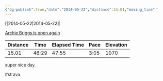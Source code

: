 ```yaml
---
{"dg-publish":true,"date":"2014-05-22","distance":15.01,"moving_time":"46:29","elapsed_time":"47:55","pace":"3:05","total_elevation_gain":1070,"url":"https://www.strava.com/activities/144389157","permalink":"/01-personal/strava/2014-05-22-archie-briggs-is-open-again/","dgPassFrontmatter":true}
---
```



[[2014-05-22\|2014-05-22]]

[Archie Briggs is open again](https://www.strava.com/activities/144389157)

| Distance | Time  | Elapsed Time | Pace | Elevation |
| -------- | ----- | ------------ | ---- | --------- |
| 15.01    | 46:29 | 47:55        | 3:05 | 1070      |


super nice day.

#strava
